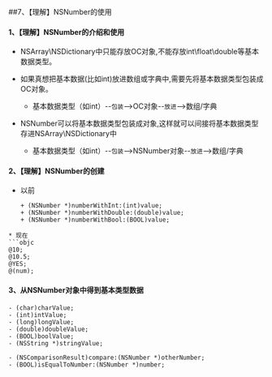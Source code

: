 ##7、【理解】NSNumber的使用
#### 1、【理解】NSNumber的介绍和使用
 * NSArray\NSDictionary中只能存放OC对象,不能存放int\float\double等基本数据类型。

 * 如果真想把基本数据(比如int)放进数组或字典中,需要先将基本数据类型包装成OC对象。
   * 基本数据类型（如int）--`包装`-->OC对象--`放进`-->数组/字典

 * NSNumber可以将基本数据类型包装成对象,这样就可以间接将基本数据类型存进NSArray\NSDictionary中
   * 基本数据类型（如int）--`包装`-->NSNumber对象--`放进`-->数组/字典

#### 2、【理解】NSNumber的创建
 * 以前

    ```objc
    + (NSNumber *)numberWithInt:(int)value;
    + (NSNumber *)numberWithDouble:(double)value;
    + (NSNumber *)numberWithBool:(BOOL)value;
 ```
 * 现在
```objc
@10;
@10.5;
@YES;
@(num);
```
#### 3、从NSNumber对象中得到基本类型数据

```objc
- (char)charValue;
- (int)intValue;
- (long)longValue;
- (double)doubleValue;
- (BOOL)boolValue;
- (NSString *)stringValue;

- (NSComparisonResult)compare:(NSNumber *)otherNumber;
- (BOOL)isEqualToNumber:(NSNumber *)number;
```

